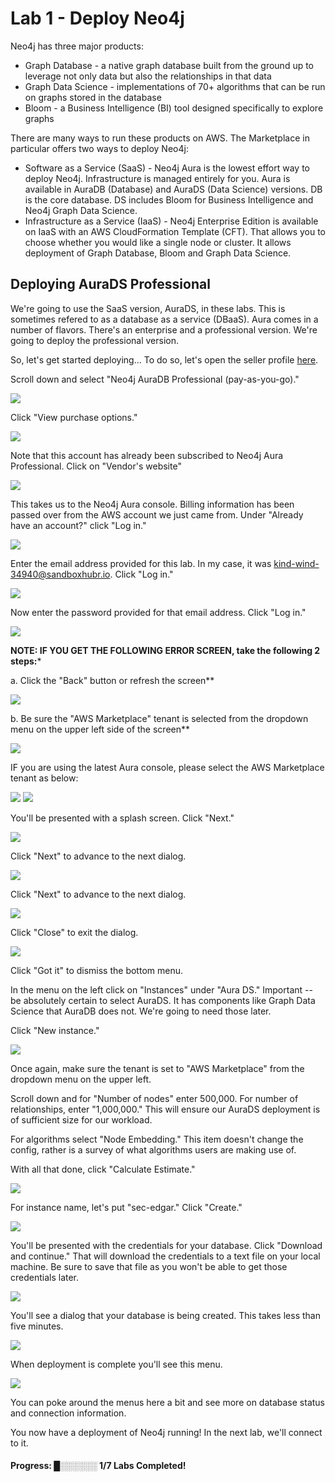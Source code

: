 # Lab 1 - Deploy Neo4j
Neo4j has three major products:
* Graph Database - a native graph database built from the ground up to leverage not only data but also the relationships in that data
* Graph Data Science - implementations of 70+ algorithms that can be run on graphs stored in the database
* Bloom - a Business Intelligence (BI) tool designed specifically to explore graphs

There are many ways to run these products on AWS.  The Marketplace in particular offers two ways to deploy Neo4j:

* Software as a Service (SaaS) - Neo4j Aura is the lowest effort way to deploy Neo4j.  Infrastructure is managed entirely for you.  Aura is available in AuraDB (Database) and AuraDS (Data Science) versions.  DB is the core database.  DS includes Bloom for Business Intelligence and Neo4j Graph Data Science.
* Infrastructure as a Service (IaaS) - Neo4j Enterprise Edition is available on IaaS with an AWS CloudFormation Template (CFT).  That allows you to choose whether you would like a single node or cluster.  It allows deployment of Graph Database, Bloom and Graph Data Science.

## Deploying AuraDS Professional
We're going to use the SaaS version, AuraDS, in these labs.  This is sometimes refered to as a database as a service (DBaaS).  Aura comes in a number of flavors.  There's an enterprise and a professional version.  We're going to deploy the professional version.  

So, let's get started deploying...  To do so, let's open the seller profile [here](https://aws.amazon.com/marketplace/seller-profile?id=23ec694a-d2af-4641-b4d3-b7201ab2f5f9).

Scroll down and select "Neo4j AuraDB Professional (pay-as-you-go)."

![](images/01.png)

Click "View purchase options."

![](images/02.png)

Note that this account has already been subscribed to Neo4j Aura Professional.  Click on "Vendor's website"

![](images/03.png)

This takes us to the Neo4j Aura console.  Billing information has been passed over from the AWS account we just came from.  Under "Already have an account?" click "Log in."

![](images/04.png)

Enter the email address provided for this lab.  In my case, it was kind-wind-34940@sandboxhubr.io.  Click "Log in."

![](images/05.png)

Now enter the password provided for that email address.  Click "Log in."

![](images/06.png)

**NOTE: IF YOU GET THE FOLLOWING ERROR SCREEN, take the following 2 steps:*** 

a. Click the "Back" button or refresh the screen**

![](images/06a.png)

b. Be sure the "AWS Marketplace" tenant is selected from the dropdown menu on the upper left side of the screen**

![](images/06b.png)

IF you are using the latest Aura console, please select the AWS Marketplace tenant as below:

![](images/06b-1.png)
![](images/06b-2.png)

You'll be presented with a splash screen.  Click "Next."

![](images/07.png)

Click "Next" to advance to the next dialog.

![](images/08.png)

Click "Next" to advance to the next dialog.

![](images/09.png)

Click "Close" to exit the dialog.

![](images/10.png)

Click "Got it" to dismiss the bottom menu.

In the menu on the left click on "Instances" under "Aura DS."  Important -- be absolutely certain to select AuraDS.  It has components like Graph Data Science that AuraDB does not.  We're going to need those later.

Click "New instance."

![](images/13.png)

Once again, make sure the tenant is set to "AWS Marketplace" from the dropdown menu on the upper left. 

Scroll down and for "Number of nodes" enter 500,000.  For number of relationships, enter "1,000,000."  This will ensure our AuraDS deployment is of sufficient size for our workload.  

For algorithms select "Node Embedding."  This item doesn't change the config, rather is a survey of what algorithms users are making use of.

With all that done, click "Calculate Estimate."

![](images/14.png)

For instance name, let's put "sec-edgar."  Click "Create."

![](images/15.png)

You'll be presented with the credentials for your database.  Click "Download and continue."  That will download the credentials to a text file on your local machine.  Be sure to save that file as you won't be able to get those credentials later.

![](images/16.png)

You'll see a dialog that your database is being created.  This takes less than five minutes.

![](images/17.png)

When deployment is complete you'll see this menu.  

![](images/18.png)

You can poke around the menus here a bit and see more on database status and connection information.

You now have a deployment of Neo4j running!  In the next lab, we'll connect to it.

#### Progress:  █░░░░░░ 1/7 Labs Completed!

